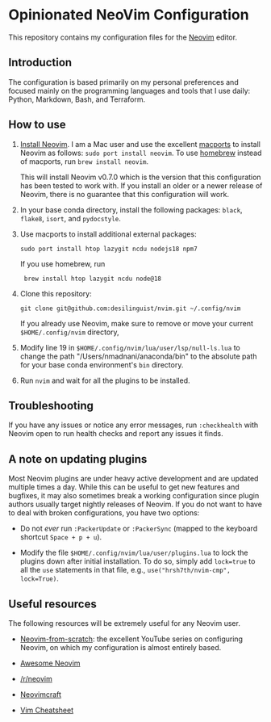 # Opinionated NeoVim Configuration

This repository contains my configuration files for the
[Neovim](https://neovim.io) editor.

## Introduction

The configuration is based primarily on my personal preferences and focused
mainly on the programming languages and tools that I use daily: Python,
Markdown, Bash, and Terraform.

## How to use

1. [Install Neovim](https://github.com/neovim/neovim/wiki/Installing-Neovim). I
   am a Mac user and use the excellent [macports](https://macports.org) to
   install Neovim as follows: `sudo port install neovim`.  To use
   [homebrew](https://brew.sh) instead of macports, run `brew install neovim`.

   This will install Neovim v0.7.0 which is the version that this configuration
   has been tested to work with. If you install an older or a newer release of
   Neovim, there is no guarantee that this configuration will work.

2. In your base conda directory, install the following packages: `black`,
   `flake8`, `isort`, and `pydocstyle`.

3. Use macports to install additional external packages:

   ```text
   sudo port install htop lazygit ncdu nodejs18 npm7
   ```

   If you use homebrew, run
   ```text
    brew install htop lazygit ncdu node@18
   ```

4. Clone this repository:

   ```
   git clone git@github.com:desilinguist/nvim.git ~/.config/nvim
   ```

   If you already use Neovim, make sure to remove or move your current
   `$HOME/.config/nvim` directory,

5. Modify line 19 in `$HOME/.config/nvim/lua/user/lsp/null-ls.lua` to change
   the path "/Users/nmadnani/anaconda/bin" to the absolute path for your base
   conda environment's `bin` directory.

6. Run `nvim` and wait for all the plugins to be installed.


## Troubleshooting

If you have any issues or notice any error messages, run `:checkhealth` with
Neovim open to run health checks and report any issues it finds.

## A note on updating plugins

Most Neovim plugins are under heavy active development and are updated multiple
times a day. While this can be useful to get new features and bugfixes, it may
also sometimes break a working configuration since plugin authors usually
target nightly releases of Neovim. If you do not want to have to deal with
broken configurations, you have two options:

- Do not *ever* run `:PackerUpdate` or `:PackerSync` (mapped to the keyboard
  shortcut `Space + p + u`).

- Modify the file `$HOME/.config/nvim/lua/user/plugins.lua` to lock the plugins
  down after initial installation. To do so, simply add `lock=true` to all the
  `use` statements in that file, e.g., `use("hrsh7th/nvim-cmp", lock=True)`.

## Useful resources

The following resources will be extremely useful for any Neovim user.

- [Neovim-from-scratch](https://www.youtube.com/playlist?list=PLhoH5vyxr6Qq41NFL4GvhFp-WLd5xzIzZ):
the excellent YouTube series on configuring Neovim, on which my configuration is almost entirely based.

- [Awesome Neovim](https://github.com/rockerBOO/awesome-neovim)

- [/r/neovim](https://reddit.com/r/neovim)

- [Neovimcraft](https://neovimcraft.com)

- [Vim Cheatsheet](https://vim.rtorr.com)
